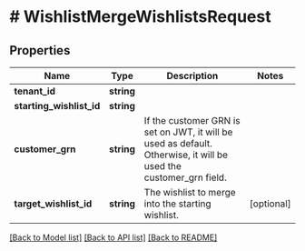 # # WishlistMergeWishlistsRequest


## Properties


Name | Type | Description | Notes
------------ | ------------- | ------------- | -------------
**tenant_id**| **string** |   |
**starting_wishlist_id**| **string** |   |
**customer_grn**| **string** | If the customer GRN is set on JWT, it will be used as default. Otherwise, it will be used the customer_grn field.  |
**target_wishlist_id**| **string** | The wishlist to merge into the starting wishlist.  | [optional]


[[Back to Model list]](../../README.md#models) [[Back to API list]](../../README.md#endpoints) [[Back to README]](../../README.md)